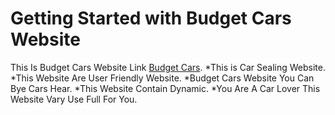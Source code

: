 # Getting Started with Budget Cars Website

This Is Budget Cars Website Link [Budget Cars](https://ar-budget-cars.web.app).
*This is Car Sealing Website.
*This Website Are User Friendly Website.
*Budget Cars Website You Can Bye Cars Hear.
*This Website Contain Dynamic.
*You Are A Car Lover This Website Vary Use Full For You.